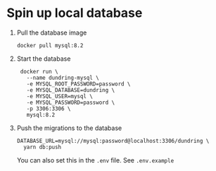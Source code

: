 # Spin up local database

1. Pull the database image
   ```
   docker pull mysql:8.2
   ```
2. Start the database
   ```
    docker run \
      --name dundring-mysql \
      -e MYSQL_ROOT_PASSWORD=password \
      -e MYSQL_DATABASE=dundring \
      -e MYSQL_USER=mysql \
      -e MYSQL_PASSWORD=password \
      -p 3306:3306 \
      mysql:8.2
   ```
3. Push the migrations to the database
   ```
   DATABASE_URL=mysql://mysql:password@localhost:3306/dundring \
     yarn db:push
   ```
   You can also set this in the `.env` file. See `.env.example`
